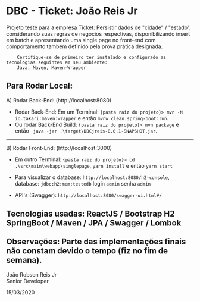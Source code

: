# DBC - Ticket: João Reis Jr
Projeto teste para a empresa Ticket: Persistir dados de "cidade" / "estado", considerando suas regras de negócios respectivas, disponibilizando insert em batch e apresentando uma single page no front-end com comportamento também definido pela prova prática designada.
        
        Certifique-se de primeiro ter instalado e configurado as tecnologias seguintes em seu ambiente: 
        Java, Maven, Maven-Wrapper 
        
Para Rodar Local:
---------------------            
A) Rodar Back-End: (http://localhost:8080)
* Rodar Back-End: Em um Terminal: `{pasta raiz do projeto}> mvn -N io.takari:maven:wrapper` e então `mvnw clean spring-boot:run`.
* Ou rodar Back-End Build: `{pasta raiz do projeto}> mvn package` e então ` java -jar .\target\DBCjreis-0.0.1-SNAPSHOT.jar`.
---------------------
B) Rodar Front-End: (http://localhost:3000)
* Em outro Terminal: `{pasta raiz do projeto}> cd .\src\main\webapp\singlepage`,  `yarn install` e então `yarn start`

* Para visualizar o database: `http://localhost:8080/h2-console`, database: `jdbc:h2:mem:testedb` login `admin` senha `admin` 

* API's (Swagger): `http://localhost:8080/swagger-ui.html#/`

Tecnologias usadas:
 ReactJS / Bootstrap
 H2
 SpringBoot / Maven / JPA / Swagger / Lombok \
 \
Observações: Parte das implementações finais não constam devido o tempo (fiz no fim de semana). 
-----------------
 João Robson Reis Jr\
 Senior Developer
 
 15/03/2020
